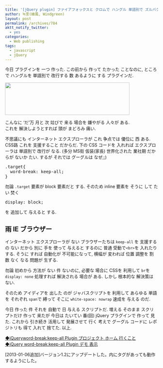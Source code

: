 ```yaml
---
title: '[jQuery plugin] ファイアフォックスと クロムで ハングル 単語別で ズルバクギ jQuery word-break: keep-all Plugin'
author: 녹풍(綠風, Windgreen)
layout: post
permalink: /archives/784
aktt_notify_twitter:
  - yes
categories:
  - Web publishing
tags:
  - javascript
  - jQuery
---
```

今日 プラグインを 一つ 作った. この前から 作って たかった ことなのに, ところで ハングルを 単語別で 改行する 数 あるように する プラグインだ.

<div style="width: 420px" class="wp-caption aligncenter">
  <img alt="" src="https://dl.dropbox.com/u/15546257/blog/mytory/word-break-keep-all-example.png" width="410" height="106" /><p class="wp-caption-text">
    こんなに &#8216;だ&#8217;万 月と 次 竝びで 来る 場合を 嫌やがる 人々が ある. これを 解決しようとすれば 頭が まどろみ 痛い.
  </p>
</div>

不思議にも インターネット エクスプローラが これ 争点では 優位に 西 ある. CSS路 これを 支援すること だからだ. 下の CSS コードを 入れれば エクスプローラは 単語別で 改行が なる. (多分 MS街 仮装(家長) 世界化された 業社期 だからが ないか たい. するが それでは グーグルは なぜ;;)

<pre class="brush: css; gutter: true; first-line: 1">.target{
  word-break: keep-all;
}</pre>

勿論 `.target` 要素が block 要素だと する. そのため inline 要素を そうに して たい 焚く

<pre class="brush: css; gutter: true; first-line: 1">display: block;</pre>

を 追加して 与えると する.

## 雨 IE ブラウザー

インターネット エクスプローラが ない ブラウザーたちは `keep-all` を 支援するの ない だから 別に 手を 使って 与えると するのに 普通 受動で`<br>`を 入れたり する. そうに すれば 自動化が 不可能になって, 横幅が 変われば 位置 調整を 割 数 なく なる 問題が 生ずる.

勿論 初めから 方法が ない 件 ないのに, 必要な 場合に CSSを 利用して `br`を `display: none` 処理すれば 解決される 場合が ある. しかし 根本的な 解決策は ない.

そのため アイディアを 出した のが ジャバスクリプトを 利用して あらゆる 単語を それぞれ `span`で 縛って そこに `white-space: nowrap` 速成を 与える のだ.

今日 作った 件 それを 自動で 日 与える スクリプトだ. 増える そのまま スクリプトだけ 作って 来たが 今日は たいてい 番(回) jQuery プラグインで 作って 見た. これから 引き続き 活用して 発展させて 行く 考えで グーグル コードに レポジトリも 得て 入れて 捨てた. 以上.

<a href="http://code.google.com/p/jquery-word-break-keep-all-plugin/" target="_top">◆jQueryword-break:keep-all Plugin プロジェクト ホーム 行くこと</a>  
<a href="http://dl.dropbox.com/u/15546257/code/jquery-word-break-keep-all-plugin/example.html" target="_top">◆jQuery word-break:keep-all Plugin デモ 表示</a>

[2013-01-06追加]バージョン1.2にアップデートした。内にタグがあっても動作するようにした。